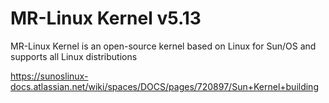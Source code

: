 # MR-Linux Kernel v5.13
MR-Linux Kernel is an open-source kernel based on Linux for Sun/OS and supports all Linux distributions

https://sunoslinux-docs.atlassian.net/wiki/spaces/DOCS/pages/720897/Sun+Kernel+building
